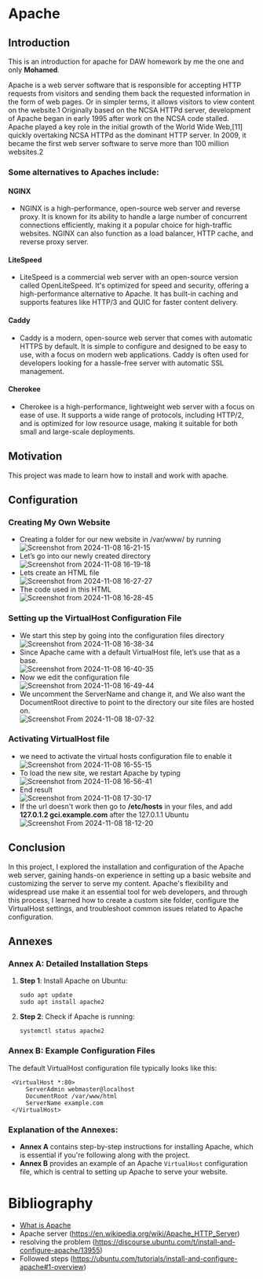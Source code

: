 # Apache

## Introduction

This is an introduction for apache for DAW homework by me the one and only **Mohamed**.

Apache is a web server software that is responsible for accepting HTTP requests from visitors and sending them back the requested information in the form of web pages.
Or in simpler terms, it allows visitors to view content on the website.1 
Originally based on the NCSA HTTPd server, development of Apache began in early 1995 after work on the NCSA code stalled. Apache played a key role in the initial growth of the World Wide Web,[11] quickly overtaking NCSA HTTPd as the dominant HTTP server. In 2009, it became the first web server software to serve more than 100 million websites.2
### Some alternatives to Apaches include:

#### NGINX
- NGINX is a high-performance, open-source web server and reverse proxy. It is known for its ability to handle a large number of concurrent connections efficiently, making it a popular choice for high-traffic websites. NGINX can also function as a load balancer, HTTP cache, and reverse proxy server.

#### LiteSpeed
- LiteSpeed is a commercial web server with an open-source version called OpenLiteSpeed. It's optimized for speed and security, offering a high-performance alternative to Apache. It has built-in caching and supports features like HTTP/3 and QUIC for faster content delivery.

#### Caddy
- Caddy is a modern, open-source web server that comes with automatic HTTPS by default. It is simple to configure and designed to be easy to use, with a focus on modern web applications. Caddy is often used for developers looking for a hassle-free server with automatic SSL management.

#### Cherokee
- Cherokee is a high-performance, lightweight web server with a focus on ease of use. It supports a wide range of protocols, including HTTP/2, and is optimized for low resource usage, making it suitable for both small and large-scale deployments.

## Motivation

This project was made to learn how to install and work with apache.

## Configuration

### Creating My Own Website
- Creating a folder for our new website in /var/www/ by running  
![Screenshot from 2024-11-08 16-21-15](https://github.com/user-attachments/assets/1d1c7009-db1d-4fb4-a75d-2a6c40887ff9)
- Let’s go into our newly created directory  
![Screenshot from 2024-11-08 16-19-18](https://github.com/user-attachments/assets/cae572d8-ca3c-4efd-a4a7-c3165bf8d2fc)
- Lets create an HTML file  
![Screenshot from 2024-11-08 16-27-27](https://github.com/user-attachments/assets/f742d918-66a8-49ab-954b-005dea17f9dd)
- The code used in this HTML  
![Screenshot from 2024-11-08 16-28-45](https://github.com/user-attachments/assets/7ccc5ce2-e787-4e51-a908-b56d74b3214c)

### Setting up the VirtualHost Configuration File
- We start this step by going into the configuration files directory  
![Screenshot from 2024-11-08 16-38-34](https://github.com/user-attachments/assets/894b7846-59ba-4d99-834d-fd761bfe485b)
- Since Apache came with a default VirtualHost file, let’s use that as a base.  
![Screenshot from 2024-11-08 16-40-35](https://github.com/user-attachments/assets/b5c3827e-72f4-479d-8ee5-757d89140e7f)
- Now we edit the configuration file  
![Screenshot from 2024-11-08 16-49-44](https://github.com/user-attachments/assets/ec8ff112-a1a6-435b-9570-2a7221852259)
- We uncomment the ServerName and change it, and We also want the DocumentRoot directive to point to the directory our site files are hosted on.  
![Screenshot From 2024-11-08 18-07-32](https://github.com/user-attachments/assets/4b0c1ca2-5931-4b08-bc80-d08d66ab2e40)


### Activating VirtualHost file
- we need to activate the virtual hosts configuration file to enable it  
![Screenshot from 2024-11-08 16-55-15](https://github.com/user-attachments/assets/de227a84-1e9c-422d-825d-2a242a8513c8)
- To load the new site, we restart Apache by typing  
![Screenshot from 2024-11-08 16-56-41](https://github.com/user-attachments/assets/f10b5cc3-7431-4280-89ba-96837e6c4b63)
- End result  
![Screenshot from 2024-11-08 17-30-17](https://github.com/user-attachments/assets/d641d000-66bd-4dc3-9fa1-f374d9d5f6b1)
- If the url doesn't work then go to **/etc/hosts** in your files, and add **127.0.1.2 gci.example.com** after the 127.0.1.1 Ubuntu
![Screenshot From 2024-11-08 18-12-20](https://github.com/user-attachments/assets/beecb31c-5fe4-4185-be8a-54a581d5b4b4)

## Conclusion
In this project, I explored the installation and configuration of the Apache web server, gaining hands-on experience in setting up a basic website and customizing the server to serve my content. Apache's flexibility and widespread use make it an essential tool for web developers, and through this process, I learned how to create a custom site folder, configure the VirtualHost settings, and troubleshoot common issues related to Apache configuration.

## Annexes

### Annex A: Detailed Installation Steps
1. **Step 1**: Install Apache on Ubuntu:
   ```
   sudo apt update
   sudo apt install apache2
   ```
2. **Step 2**: Check if Apache is running:
   ```
   systemctl status apache2
   ```
### Annex B: Example Configuration Files
   The default VirtualHost configuration file typically looks like this:
   ```
    <VirtualHost *:80>
        ServerAdmin webmaster@localhost
        DocumentRoot /var/www/html
        ServerName example.com
    </VirtualHost>
  ```

### Explanation of the Annexes:

- **Annex A** contains step-by-step instructions for installing Apache, which is essential if you're following along with the project.
- **Annex B** provides an example of an Apache `VirtualHost` configuration file, which is central to setting up Apache to serve your website.

# Bibliography
- [What is Apache](https://www.greengeeks.com/blog/what-is-apache/#What_Is_Apache)
- Apache server (https://en.wikipedia.org/wiki/Apache_HTTP_Server)
- resolving the problem (https://discourse.ubuntu.com/t/install-and-configure-apache/13955)
- Followed steps (https://ubuntu.com/tutorials/install-and-configure-apache#1-overview)
